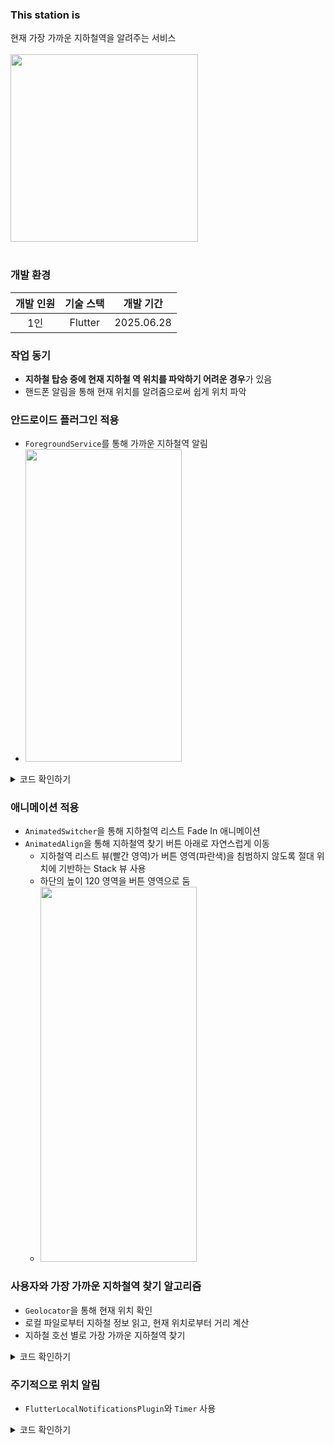 ### This station is
현재 가장 가까운 지하철역을 알려주는 서비스<br/><br/>
<img src="https://github.com/user-attachments/assets/3ac72775-30ca-464b-b943-ec2a2e4e258b" style="width:300px"></img><br/><br/>

### 개발 환경
| 개발 인원 | 기술 스택 | 개발 기간  |
|:-----------:|:-----------:|:------------:|
| 1인       | Flutter   | 2025.06.28 |

### 작업 동기
- **지하철 탑승 중에 현재 지하철 역 위치를 파악하기 어려운 경우**가 있음
- 핸드폰 알림을 통해 현재 위치를 알려줌으로써 쉽게 위치 파악

### 안드로이드 플러그인 적용
- `ForegroundService`를 통해 가까운 지하철역 알림
- <img src="https://github.com/user-attachments/assets/fab708d5-6aab-4e1b-ba83-2b7925808e7b"  width="250" height="500"/>

<details>
  <summary>코드 확인하기</summary>

[앱에서 플러그인을 호출하는 코드]
```dart
  // main.dart
  ForegroundServicePlugin.startService(
    nearest.name,
    _formatDistance(minDist),
  )
```

[플러그인 코드]
```dart
  // foreground_service_plugin.dart
  static Future<void> startService(String stationName, String distance) async {
    await _channel.invokeMethod('startService', {
      'stationName': stationName,
      'distance': distance,
    });
  }

 // ForegroundServicePlugin.kt
  override fun onMethodCall(call: MethodCall, result: Result) {
    when (call.method) {
      "startService" -> {
        val stationName = call.argument<String>("stationName") ?: ""
        val distance    = call.argument<String>("distance")    ?: ""

        val intent = Intent(context, MyForegroundService::class.java).apply {
          putExtra("stationName", stationName)
          putExtra("distance", distance)
        }

        ContextCompat.startForegroundService(context, intent)
        result.success("started")
      }
    }
  }
```
</details>

### 애니메이션 적용
- `AnimatedSwitcher`을 통해 지하철역 리스트 Fade In 애니메이션
- `AnimatedAlign`을 통해 지하철역 찾기 버튼 아래로 자연스럽게 이동
  - 지하철역 리스트 뷰(빨간 영역)가 버튼 영역(파란색)을 침범하지 않도록 절대 위치에 기반하는 Stack 뷰 사용
  - 하단의 높이 120 영역을 버튼 영역으로 둠
  - <img src="https://github.com/user-attachments/assets/e0cb44e5-e361-4a19-89f9-5d7c3b59be2b"  width="250" height="600"/>
    
### 사용자와 가장 가까운 지하철역 찾기 알고리즘
- `Geolocator`을 통해 현재 위치 확인
- 로컬 파일로부터 지하철 정보 읽고, 현재 위치로부터 거리 계산
- 지하철 호선 별로 가장 가까운 지하철역 찾기

<details>
  <summary>코드 확인하기</summary>
  
```dart
  
  Future<Map<String, StationDistance>> _getNearestStationsByLine() async {
    final Position current = await _getPosition();
    final List<SubwayStation> stations = await _loadStations();

    final Map<String, StationDistance> result = {};
    final Map<String, double> minDistances = {};

    for (final s in stations) {
      final dist = Geolocator.distanceBetween(
        current.latitude,
        current.longitude,
        s.latitude,
        s.longitude,
      );

      final line = s.lineNumber;

      if (!result.containsKey(line) || dist < minDistances[line]!) {
        result[line] = StationDistance(s, dist);
        minDistances[line] = dist;
      }
    }
    return result;
  }
  ```
</details>

### 주기적으로 위치 알림
- `FlutterLocalNotificationsPlugin`와 `Timer` 사용
<details>
  <summary>코드 확인하기</summary>

```dart

  void _startSubwayStationNotification(SubwayStation selectedStation) async {
    final id = selectedStation.frCode;
    if (_timers.containsKey(id)) return;

    final stations = await _loadStations();
    final sameLineStations = stations
        .where((s) => s.lineNumber == selectedStation.lineNumber)
        .toList();

    final timer = Timer.periodic(const Duration(seconds: 10), (timer) async {
      try {
        final pos = await Geolocator.getCurrentPosition(
            desiredAccuracy: LocationAccuracy.high);

        SubwayStation? nearest;
        double minDist = double.infinity;

        for (final s in sameLineStations) {
          final dist = Geolocator.distanceBetween(
            pos.latitude,
            pos.longitude,
            s.latitude,
            s.longitude,
          );
          if (dist < minDist) {
            minDist = dist;
            nearest = s;
          }
        }

        if (nearest != null && minDist <= _arrivalThresholdMeters) {
          await _fln.show(
            0,
            '가장 가까운 지하철역 알림',
            '현재 ${nearest.name}으로부터 ${_formatDistance(minDist)} 떨어져 있습니다',
            const NotificationDetails(
              android: AndroidNotificationDetails(
                'arrival_channel',
                '도착 알림',
                importance: Importance.high,
                priority: Priority.high,
                icon: '@mipmap/ic_launcher',
              ),
              iOS: DarwinNotificationDetails(),
            ),
          );
          timer.cancel(); // 1회 알림 후 중지 (필요에 따라 반복 가능)
        }
      } catch (_) {
        // 오류 무시 또는 로깅
      }
    });

    _timers[id] = timer;
  }

  void _disableSubwayStationNotification(SubwayStation subwayStation) {
    final id = subwayStation.frCode;
    _timers[id]?.cancel();
    _timers.remove(id);
  }
```
</details>
